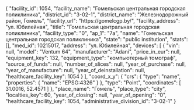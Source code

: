{
    "facility_id": 1054,
    "facility_name": "Гомельская центральная городская поликлиника",
    "district_id": "3-02-1",
    "district_name": "Железнодорожный район, Гомель",
    "facility_url": "https:\/\/gomelcgp.by\/",
    "facility_address": "ул. Юбилейная",
    "title": "Гомельская центральная городская поликлиника",
    "facility_type": "0",
    "ap_1": "7а",
    "name": "Гомельская центральная городская поликлиника",
    "state": "public institution",
    "stats": [],
    "med_id": 10215017,
    "address": "ул. Юбилейная",
    "devices": [
        {
            "vin": null,
            "model": "Ventum 64",
            "manufacturer": "Adani",
            "price_in_eur": null,
            "equipment_key": 132,
            "equipment_type": "компьютерный томограф",
            "source_of_funds": null,
            "number_of_slices": null,
            "year_of_purchase": null,
            "year_of_manufacture": null,
            "year_of_deinstallation": null,
            "healthcare_facility_key": 1054
        }
    ],
    "coord_x_y": {
        "crs": {
            "type": "name",
            "properties": {
                "name": "EPSG:4326"
            }
        },
        "type": "Point",
        "coordinates": [
            31.0016,
            52.4571
        ]
    },
    "place_name": "Гомель",
    "place_type": "city",
    "localties_key": 60,
    "year_of_closing": null,
    "year_of_opening": "0",
    "healthcare_facility_key": 1054,
    "administrative_division_id": "3-02-1"
}